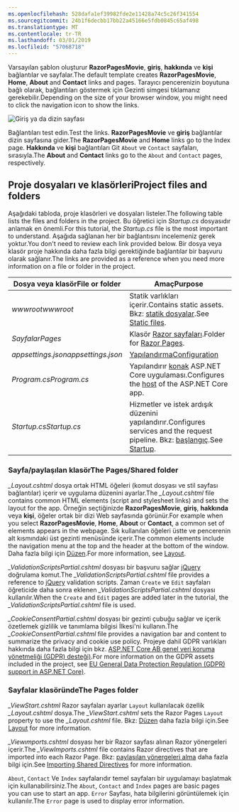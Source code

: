 ```yaml
---
ms.openlocfilehash: 528dafa1ef39982fde2e11428a74c5c26f341554
ms.sourcegitcommit: 24b1f6decbb17bb22a45166e5fdb0845c65af498
ms.translationtype: MT
ms.contentlocale: tr-TR
ms.lasthandoff: 03/01/2019
ms.locfileid: "57068718"
---
```

<span data-ttu-id="13f5e-101">Varsayılan şablon oluşturur **RazorPagesMovie**, **giriş**, **hakkında** ve **kişi** bağlantılar ve sayfalar.</span><span class="sxs-lookup"><span data-stu-id="13f5e-101">The default template creates **RazorPagesMovie**, **Home**, **About** and **Contact** links and pages.</span></span> <span data-ttu-id="13f5e-102">Tarayıcı pencerenizin boyutuna bağlı olarak, bağlantıları göstermek için Gezinti simgesi tıklamanız gerekebilir.</span><span class="sxs-lookup"><span data-stu-id="13f5e-102">Depending on the size of your browser window, you might need to click the navigation icon to show the links.</span></span>

![Giriş ya da dizin sayfası](~/tutorials/razor-pages/razor-pages-start/_static/home2.png)

<span data-ttu-id="13f5e-104">Bağlantıları test edin.</span><span class="sxs-lookup"><span data-stu-id="13f5e-104">Test the links.</span></span> <span data-ttu-id="13f5e-105">**RazorPagesMovie** ve **giriş** bağlantılar dizin sayfasına gider.</span><span class="sxs-lookup"><span data-stu-id="13f5e-105">The **RazorPagesMovie** and **Home** links go to the Index page.</span></span> <span data-ttu-id="13f5e-106">**Hakkında** ve **kişi** bağlantıları Git `About` ve `Contact` sayfaları, sırasıyla.</span><span class="sxs-lookup"><span data-stu-id="13f5e-106">The **About** and **Contact** links go to the `About` and `Contact` pages, respectively.</span></span>

## <a name="project-files-and-folders"></a><span data-ttu-id="13f5e-107">Proje dosyaları ve klasörleri</span><span class="sxs-lookup"><span data-stu-id="13f5e-107">Project files and folders</span></span>

<span data-ttu-id="13f5e-108">Aşağıdaki tabloda, proje klasörleri ve dosyaları listeler.</span><span class="sxs-lookup"><span data-stu-id="13f5e-108">The following table lists the files and folders in the project.</span></span> <span data-ttu-id="13f5e-109">Bu öğretici için *Startup.cs* dosyasıdır anlamak en önemli.</span><span class="sxs-lookup"><span data-stu-id="13f5e-109">For this tutorial, the *Startup.cs* file is the most important to understand.</span></span> <span data-ttu-id="13f5e-110">Aşağıda sağlanan her bir bağlantısını incelemeniz gerek yoktur.</span><span class="sxs-lookup"><span data-stu-id="13f5e-110">You don't need to review each link provided below.</span></span> <span data-ttu-id="13f5e-111">Bir dosya veya klasör proje hakkında daha fazla bilgi gerektiğinde bağlantılar bir başvuru olarak sağlanır.</span><span class="sxs-lookup"><span data-stu-id="13f5e-111">The links are provided as a reference when you need more information on a file or folder in the project.</span></span>

| <span data-ttu-id="13f5e-112">Dosya veya klasör</span><span class="sxs-lookup"><span data-stu-id="13f5e-112">File or folder</span></span> | <span data-ttu-id="13f5e-113">Amaç</span><span class="sxs-lookup"><span data-stu-id="13f5e-113">Purpose</span></span> |
| -------------- | ------- |
| <span data-ttu-id="13f5e-114">*wwwroot*</span><span class="sxs-lookup"><span data-stu-id="13f5e-114">*wwwroot*</span></span> | <span data-ttu-id="13f5e-115">Statik varlıkları içerir.</span><span class="sxs-lookup"><span data-stu-id="13f5e-115">Contains static assets.</span></span> <span data-ttu-id="13f5e-116">Bkz: [statik dosyalar](xref:fundamentals/static-files).</span><span class="sxs-lookup"><span data-stu-id="13f5e-116">See [Static files](xref:fundamentals/static-files).</span></span> |
| <span data-ttu-id="13f5e-117">*Sayfalar*</span><span class="sxs-lookup"><span data-stu-id="13f5e-117">*Pages*</span></span> | <span data-ttu-id="13f5e-118">Klasör [Razor sayfaları](xref:razor-pages/index).</span><span class="sxs-lookup"><span data-stu-id="13f5e-118">Folder for [Razor Pages](xref:razor-pages/index).</span></span> |
| <span data-ttu-id="13f5e-119">*appsettings.json*</span><span class="sxs-lookup"><span data-stu-id="13f5e-119">*appsettings.json*</span></span> | [<span data-ttu-id="13f5e-120">Yapılandırma</span><span class="sxs-lookup"><span data-stu-id="13f5e-120">Configuration</span></span>](xref:fundamentals/configuration/index) |
| <span data-ttu-id="13f5e-121">*Program.cs*</span><span class="sxs-lookup"><span data-stu-id="13f5e-121">*Program.cs*</span></span> | <span data-ttu-id="13f5e-122">Yapılandırır [konak](xref:fundamentals/index#host) ASP.NET Core uygulaması.</span><span class="sxs-lookup"><span data-stu-id="13f5e-122">Configures the [host](xref:fundamentals/index#host) of the ASP.NET Core app.</span></span> |
| <span data-ttu-id="13f5e-123">*Startup.cs*</span><span class="sxs-lookup"><span data-stu-id="13f5e-123">*Startup.cs*</span></span> | <span data-ttu-id="13f5e-124">Hizmetler ve istek ardışık düzenini yapılandırır.</span><span class="sxs-lookup"><span data-stu-id="13f5e-124">Configures services and the request pipeline.</span></span> <span data-ttu-id="13f5e-125">Bkz: [başlangıç](xref:fundamentals/startup).</span><span class="sxs-lookup"><span data-stu-id="13f5e-125">See [Startup](xref:fundamentals/startup).</span></span> |

### <a name="the-pagesshared-folder"></a><span data-ttu-id="13f5e-126">Sayfa/paylaşılan klasör</span><span class="sxs-lookup"><span data-stu-id="13f5e-126">The Pages/Shared folder</span></span>

<span data-ttu-id="13f5e-127">*_Layout.cshtml* dosya ortak HTML öğeleri (komut dosyası ve stil sayfası bağlantılar) içerir ve uygulama düzenini ayarlar.</span><span class="sxs-lookup"><span data-stu-id="13f5e-127">The *_Layout.cshtml* file contains common HTML elements (script and stylesheet links) and sets the layout for the app.</span></span> <span data-ttu-id="13f5e-128">Örneğin seçtiğinizde **RazorPagesMovie**, **giriş**, **hakkında** veya **kişi**, öğeler ortak bir dizi Web sayfasında görünür.</span><span class="sxs-lookup"><span data-stu-id="13f5e-128">For example when you select **RazorPagesMovie**, **Home**, **About** or **Contact**, a common set of elements appears in the webpage.</span></span> <span data-ttu-id="13f5e-129">Sık kullanılan öğeleri üstte ve pencerenin alt kısmındaki üst gezinti menüsünde içerir.</span><span class="sxs-lookup"><span data-stu-id="13f5e-129">The common elements include the navigation menu at the top and the header at the bottom of the window.</span></span> <span data-ttu-id="13f5e-130">Daha fazla bilgi için [Düzen](xref:mvc/views/layout).</span><span class="sxs-lookup"><span data-stu-id="13f5e-130">For more information, see [Layout](xref:mvc/views/layout).</span></span>

<span data-ttu-id="13f5e-131">*_ValidationScriptsPartial.cshtml* dosyası bir başvuru sağlar [jQuery](https://jquery.com/) doğrulama komut.</span><span class="sxs-lookup"><span data-stu-id="13f5e-131">The *_ValidationScriptsPartial.cshtml* file provides a reference to [jQuery](https://jquery.com/) validation scripts.</span></span> <span data-ttu-id="13f5e-132">Zaman `Create` ve `Edit` sayfaları öğreticide daha sonra eklenen *_ValidationScriptsPartial.cshtml* dosyası kullanılır.</span><span class="sxs-lookup"><span data-stu-id="13f5e-132">When the `Create` and `Edit` pages are added later in the tutorial, the *_ValidationScriptsPartial.cshtml* file is used.</span></span>

<span data-ttu-id="13f5e-133">*_CookieConsentPartial.cshtml* dosyası bir gezinti çubuğu sağlar ve içerik özetlemek gizlilik ve tanımlama bilgisi İlkesi'ni kullanın.</span><span class="sxs-lookup"><span data-stu-id="13f5e-133">The *_CookieConsentPartial.cshtml* file provides a navigation bar and content to summarize the privacy and cookie use policy.</span></span> <span data-ttu-id="13f5e-134">Projeye dahil GDPR varlıkları hakkında daha fazla bilgi için bkz. [ASP.NET Core AB genel veri koruma yönetmeliği (GDPR) desteği)](xref:security/gdpr).</span><span class="sxs-lookup"><span data-stu-id="13f5e-134">For more information on the GDPR assets included in the project, see [EU General Data Protection Regulation (GDPR) support in ASP.NET Core)](xref:security/gdpr).</span></span>

### <a name="the-pages-folder"></a><span data-ttu-id="13f5e-135">Sayfalar klasöründe</span><span class="sxs-lookup"><span data-stu-id="13f5e-135">The Pages folder</span></span>

<span data-ttu-id="13f5e-136">*_ViewStart.cshtml* Razor sayfaları ayarlar `Layout` kullanılacak özellik *_Layout.cshtml* dosya.</span><span class="sxs-lookup"><span data-stu-id="13f5e-136">The *_ViewStart.cshtml* sets the Razor Pages `Layout` property to use the *_Layout.cshtml* file.</span></span> <span data-ttu-id="13f5e-137">Bkz: [Düzen](xref:mvc/views/layout) daha fazla bilgi için.</span><span class="sxs-lookup"><span data-stu-id="13f5e-137">See [Layout](xref:mvc/views/layout) for more information.</span></span>

<span data-ttu-id="13f5e-138">*_Viewımports.cshtml* dosyası her bir Razor sayfası alınan Razor yönergeleri içerir.</span><span class="sxs-lookup"><span data-stu-id="13f5e-138">The *_ViewImports.cshtml* file contains Razor directives that are imported into each Razor Page.</span></span> <span data-ttu-id="13f5e-139">Bkz: [paylaşılan yönergeleri alma](xref:mvc/views/layout#importing-shared-directives) daha fazla bilgi için.</span><span class="sxs-lookup"><span data-stu-id="13f5e-139">See [Importing Shared Directives](xref:mvc/views/layout#importing-shared-directives) for more information.</span></span>

<span data-ttu-id="13f5e-140">`About`, `Contact` Ve `Index` sayfalarıdır temel sayfaları bir uygulamayı başlatmak için kullanabilirsiniz.</span><span class="sxs-lookup"><span data-stu-id="13f5e-140">The `About`, `Contact` and `Index` pages are basic pages you can use to start an app.</span></span> <span data-ttu-id="13f5e-141">`Error` Sayfası, hata bilgilerini görüntülemek için kullanılır.</span><span class="sxs-lookup"><span data-stu-id="13f5e-141">The `Error` page is used to display error information.</span></span>
